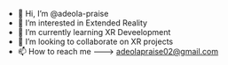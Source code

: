 - 👋 Hi, I’m @adeola-praise
- 👀 I’m interested in Extended Reality
- 🌱 I’m currently learning XR Deveelopment
- 💞️ I’m looking to collaborate on XR projects
- 📫 How to reach me ---> adeolapraise02@gmail.com

<!---
adeola-praise/adeola-praise is a ✨ special ✨ repository because its `README.md` (this file) appears on your GitHub profile.
You can click the Preview link to take a look at your changes.
--->
